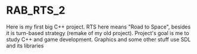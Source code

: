 # RAB_RTS_2
Here is my first big C++ project. RTS here means "Road to Space", besides it is turn-based strategy (remake of my old project).
Project's goal is me to study C++ and game development. Graphics and some other stuff use SDL and its libraries
